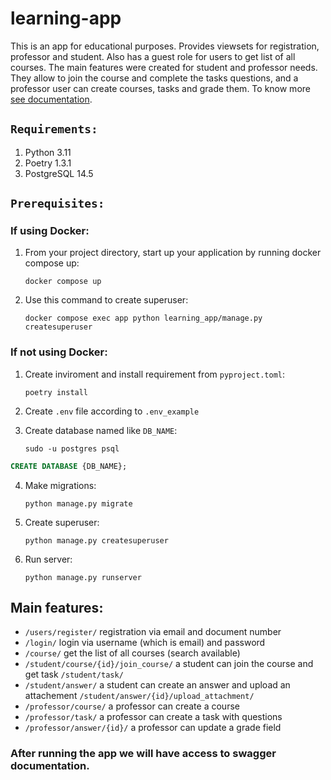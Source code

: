 # learning-app
This is an app for educational purposes. Provides viewsets for registration, professor and student. Also has a guest role for users to get list of all courses. The main features were created for student and professor needs. They allow to join the course and complete the tasks questions, and a professor user can create courses, tasks and grade them. To know more [see documentation](127.0.0.1:8000).


## `Requirements:`
1. Python 3.11
2. Poetry 1.3.1
3. PostgreSQL 14.5


## `Prerequisites:`
### If using Docker:
1. From your project directory, start up your application by running docker compose up:

    `docker compose up`

2. Use this command to create superuser:

    `docker compose exec app python learning_app/manage.py createsuperuser`


### If not using Docker:
1. Create inviroment and install requirement from `pyproject.toml`:

    `poetry install`
2. Create `.env` file according to `.env_example`
3. Create database named like `DB_NAME`:

    `sudo -u postgres psql`
```sql 
CREATE DATABASE {DB_NAME};
```
4. Make migrations:

    `python manage.py migrate`
5. Create superuser:

    `python manage.py createsuperuser`
6. Run server:

    `python manage.py runserver`

## Main features:
- `/users/register/` registration via email and document number
- `/login/` login via username (which is email) and password
- `/course/` get the list of all courses (search available)
- `/student/course/{id}/join_course/` a student can join the course and get task `/student/task/`
- `/student/answer/` a student can create an answer and upload an attachement `/student/answer/{id}/upload_attachment/`
- `/professor/course/` a professor can create a course
- `/professor/task/` a professor can create a task with questions
- `/professor/answer/{id}/` a professor can update a grade field

### After running the app we will have access to swagger documentation.
